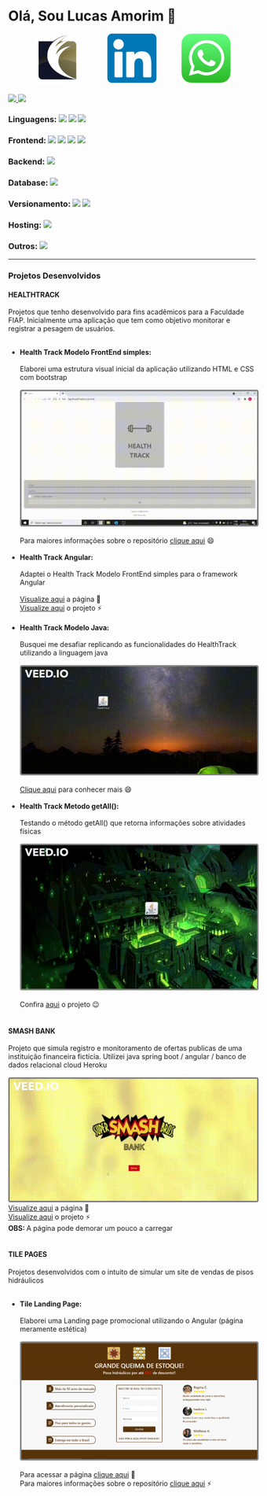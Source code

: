 # Olá, Sou Lucas Amorim 👋

<div style="display: flex; flex-direction: row; justify-content: space-evenly;">
  <a href="https://www.fatorialinvest.com.br/" target="_blank"> <img  src="assets/logo.png" style="width: 100px; height: 100 px; "></img></a>
  <a href="https://www.linkedin.com/in/amorim-22-lucas/" target="_blank"><img src="assets/linkedin.png" style="width: 100px; height: 100 px; "></img></a>
  <a href="https://api.whatsapp.com/send?phone=5521988611540" target="_blank"><img src="assets/whatsapp-icon.png" style="width: 100px; height: 100 px; "></img></a>
</div>
<br>
<div>
  <a href ="https://beacons.ai/Amorim-cyber">
  <img height="200cm" src="https://github-readme-stats.vercel.app/api?username=Amorim-cyber&show_icons=True&theme=gruvbox"/>
  <img height="200cm" src="https://github-readme-stats.vercel.app/api/top-langs/?username=Amorim-cyber&layout=compact&langs_count=7&theme=gruvbox"/>
  </a>
</div>
<h3>Linguagens: <img src="https://img.shields.io/badge/JavaScript-F7DF1E?style=for-the-badge&logo=javascript&logoColor=black" /> 
<img src="https://img.shields.io/badge/TypeScript-007ACC?style=for-the-badge&logo=typescript&logoColor=white" /> 
<img src="https://img.shields.io/badge/Java-ED8B00?style=for-the-badge&logo=java&logoColor=white" /> 
</h3>

<h3>Frontend: <img src="https://img.shields.io/badge/HTML5-E34F26?style=for-the-badge&logo=html5&logoColor=white" /> 
<img src="https://img.shields.io/badge/CSS3-1572B6?style=for-the-badge&logo=css3&logoColor=white" /> 
<img src="https://img.shields.io/badge/Angular-DD0031?style=for-the-badge&logo=angular&logoColor=white" /> 
 <img src="https://img.shields.io/badge/Bootstrap-563D7C?style=for-the-badge&logo=bootstrap&logoColor=white" /> 
</h3>

<h3>Backend: <img src="https://img.shields.io/badge/Spring-6DB33F?style=for-the-badge&logo=spring&logoColor=white" /> 
</h3>


<h3>Database: <img src="https://img.shields.io/badge/PostgreSQL-316192?style=for-the-badge&logo=postgresql&logoColor=white" /> 
</h3>

<h3>Versionamento: <img src="https://img.shields.io/badge/Git-E34F26?style=for-the-badge&logo=git&logoColor=white" /> 
  <img src="https://img.shields.io/badge/GitHub-100000?style=for-the-badge&logo=github&logoColor=white" /> 
</h3>

<h3>Hosting: <img src="https://img.shields.io/badge/Heroku-430098?style=for-the-badge&logo=heroku&logoColor=white" /> 
</h3>

<h3>Outros: <img src="https://img.shields.io/badge/Docker-2496ED?style=for-the-badge&logo=docker&logoColor=white" /> 
</h3>

<hr>
<h3>Projetos Desenvolvidos</h3>

<h4>HEALTHTRACK</h4>
<span>Projetos que tenho desenvolvido para fins acadêmicos para a Faculdade FIAP. Inicialmente uma aplicação que tem como objetivo monitorar e registrar a pesagem de usuários.</span>
<br><br>
<ul>
  <li><b>Health Track Modelo FrontEnd simples:</b> <br><br>Elaborei uma estrutura visual inicial da aplicação utilizando HTML e CSS com bootstrap</li><br>
  <img src="assets/health.gif" style="border: solid grey; border-radius:4px"></img><br><br>
  <span>Para maiores informações sobre o repositório <a href="https://github.com/Amorim-cyber/HealthTrack" target="_blank">clique aqui</a> 😄</span><br><br>
  <li><b>Health Track Angular:</b> <br><br>Adaptei o Health Track Modelo FrontEnd simples para o framework Angular</li><br>
  <span><a href="https://amorim-cyber.github.io/HealthTrackAngular/" target="_blank">Visualize aqui</a> a página 📄</span><br>
  <span><a href="https://github.com/Amorim-cyber/HealthTrackAngular" target="_blank">Visualize aqui</a> o projeto ⚡</span><br><br>
  <li><b>Health Track Modelo Java:</b> <br><br>Busquei me desafiar replicando as funcionalidades do HealthTrack utilizando a linguagem java</li><br>
  <img src="assets/healthtrack.gif" style="border: solid grey; border-radius:4px"></img><br><br>
  <span><a href="https://github.com/Amorim-cyber/HealthTrackJava" target="_blank">Clique aqui</a> para conhecer mais 😄</span><br><br>
  <li><b>Health Track Metodo getAll():</b> <br><br>Testando o método getAll() que retorna informações sobre atividades físicas</li><br>
  <img src="assets/getAll.gif" style="border: solid grey; border-radius:4px"></img><br><br>
  <span>Confira <a href="https://github.com/Amorim-cyber/HealthTrackGetAll" target="_blank">aqui</a> o projeto 😉</span><br><br>
  
</ul>

<h4>SMASH BANK</h4>
<span>Projeto que simula registro e monitoramento de ofertas publicas de uma instituição financeira fictícia. Utilizei java spring boot / angular / banco de dados relacional cloud Heroku</span>
<br><br>
<img src="assets/smash.gif" style="border: solid grey; border-radius:4px"></img><br>
<span><a href="https://amorim-cyber.github.io/Frontend-PublicOffer-testmode/main" target="_blank">Visualize aqui</a> a página 📄</span><br>
<span><a href="https://github.com/Amorim-cyber/Frontend-PublicOffer-testmode" target="_blank">Visualize aqui</a> o projeto ⚡</span><br>
<span><b>OBS: </b> A página pode demorar um pouco a carregar</span><br><br>

<h4>TILE PAGES</h4>
<span>Projetos desenvolvidos com o intuito de simular um site de vendas de pisos hidráulicos</span>
<br><br>
<ul>
  <li><b>Tile Landing Page:</b> <br><br>Elaborei uma Landing page promocional utilizando o Angular (página meramente estética)</li><br>
  <img src="assets/page.PNG" style="border: solid grey; border-radius:4px"></img><br><br>
  <span>Para acessar a página <a href="https://amorim-cyber.github.io/TileLandingPage/PROMO%C3%87%C3%83O" target="_blank">clique aqui</a> 📄</span><br>
  <span>Para maiores informações sobre o repositório <a href="https://github.com/Amorim-cyber/TileLandingPage" target="_blank">clique aqui</a> ⚡</span><br><br>
  
</ul>
<!--
**Amorim-cyber/Amorim-cyber** is a ✨ _special_ ✨ repository because its `README.md` (this file) appears on your GitHub profile.

Here are some ideas to get you started:

- 🔭 I’m currently working on ...
- 🌱 I’m currently learning ...
- 👯 I’m looking to collaborate on ...
- 🤔 I’m looking for help with ...
- 💬 Ask me about ...
- 📫 How to reach me: ...
- 😄 Pronouns: ...
- ⚡ Fun fact: ...
-->
